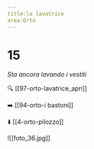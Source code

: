 ```yaml
---
title:la lavatrice
area:Orto
---
```

# 15
_Sta ancora lavando i vestiti_

🔍  [[97-orto-lavatrice_apri]]

➡️ [[94-orto-i bastoni]]

⬇️ [[4-orto-pilozzo]]

![[foto_36.jpg]]